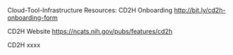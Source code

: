 Cloud-Tool-Infrastructure
Resources:
CD2H Onboarding
http://bit.ly/cd2h-onboarding-form

CD2H Website
https://ncats.nih.gov/pubs/features/cd2h

CD2H xxxx
